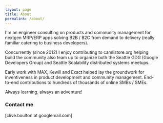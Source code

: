 ```yaml
---
layout: page
title: About
permalink: /about/
---
```

I'm an engineer consulting on products and community management for nextgen MRP/ERP apps solving B2B / B2C from demand to delivery (really familiar catering to business developers).

Concurrently (since 2012) I enjoy contributing to camlistore.org helping build the community also team up to organize both the Seattle GDG (Google Developers Group) and Seattle Scalability distributed systems meetups.

Early work with MAX, Kewill and Exact helped lay the groundwork for inventiveness in product development and community management. End-to-end contributions to hundreds of thousands of online SMBs / SMEs.   

Always learning, always an adventure!
### Contact me

[clive.boulton at googlemail.com]
